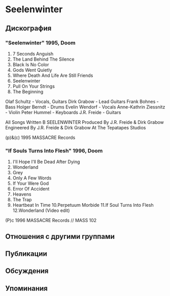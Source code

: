 # Seelenwinter



## Дискография

### "Seelenwinter" 1995, Doom

1. 7 Seconds Anguish
2. The Land Behind The Silence
3. Black Is No Color
4. Gods Went Quietly
5. Where Death And Life Are Still Friends
6. Seelenwinter
7. Pull On Your Strings
8. The Beginning

 Olaf Schultz - Vocals, Guitars
 Dirk Grabow - Lead Guitars
 Frank Bohnes - Bass
 Holger Berndt - Drums
 Evelin Wendorf - Vocals
 Anne-Kathrin Ziessnitz - Violin
 Peter Hummel - Keyboards
 J.R. Freide - Guitars

All Songs Written B SEELENWINTER
Produced By J.R. Freide & Dirk Grabow
Engineered By J.R. Freide & Dirk Grabow At The Tepatapes Studios

(p)&(c) 1995 MASSACRE Records

### "If Souls Turns Into Flesh" 1996, Doom

1.  I'll Hope I'll Be Dead After Dying
2.  Wonderland
3.  Grey
4.  Only A Few Words
5.  If Your Were God
6.  Error Of Accident
7.  Heavens
8.  The Trap
9.  Heartbeat In Time
10.Perpetuum Morbide
11.If Soul Turns Into Flesh
12.Wonderland (Video edit)

(P)c 1996 MASSACRE Records // MASS 102


## Отношения с другими группами


## Публикации


## Обсуждения


## Упоминания


